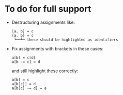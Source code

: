 # To do for full support

- Destructuring assignments like:

      [a, b] = c
      {a, b} = c
       └──┴─ these should be highlighted as identifiers

- Fix assignments with brackets in these cases:

      a[b] = c[d]
      a[b -= c] = d

  and still highlight these correctly:

      a[b] = c
      a[b[c]] = d
      a[b[c] -= d] = e
